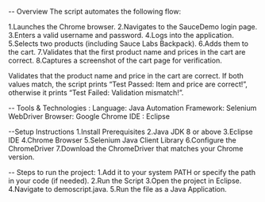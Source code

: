 -- Overview
The script automates the following flow:

1.Launches the Chrome browser.
2.Navigates to the SauceDemo login page.
3.Enters a valid username and password.
4.Logs into the application.
5.Selects two products (including Sauce Labs Backpack).
6.Adds them to the cart.
7.Validates that the first product name and prices in the cart are correct.
8.Captures a screenshot of the cart page for verification.

Validates that the product name and price in the cart are correct.
If both values match, the script prints “Test Passed: Item and price are correct!”, otherwise it prints “Test Failed: Validation mismatch!”.

-- Tools & Technologies :
Language: Java
Automation Framework: Selenium WebDriver
Browser: Google Chrome
IDE : Eclipse 


--Setup Instructions
  1.Install Prerequisites
  2.Java JDK 8 or above
  3.Eclipse IDE
  4.Chrome Browser
  5.Selenium Java Client Library
  6.Configure the ChromeDriver
  7.Download the ChromeDriver that matches your Chrome version.


-- Steps to run the project:
  1.Add it to your system PATH or specify the path in your code (if needed).
  2.Run the Script
  3.Open the project in Eclipse.
  4.Navigate to demoscript.java.
  5.Run the file as a Java Application.
